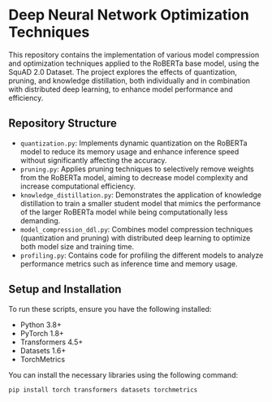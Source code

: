 # Deep Neural Network Optimization Techniques

This repository contains the implementation of various model compression and optimization techniques applied to the RoBERTa base model, using the SquAD 2.0 Dataset. The project explores the effects of quantization, pruning, and knowledge distillation, both individually and in combination with distributed deep learning, to enhance model performance and efficiency.

## Repository Structure

- `quantization.py`: Implements dynamic quantization on the RoBERTa model to reduce its memory usage and enhance inference speed without significantly affecting the accuracy.
- `pruning.py`: Applies pruning techniques to selectively remove weights from the RoBERTa model, aiming to decrease model complexity and increase computational efficiency.
- `knowledge_distillation.py`: Demonstrates the application of knowledge distillation to train a smaller student model that mimics the performance of the larger RoBERTa model while being computationally less demanding.
- `model_compression_ddl.py`: Combines model compression techniques (quantization and pruning) with distributed deep learning to optimize both model size and training time.
- `profiling.py`: Contains code for profiling the different models to analyze performance metrics such as inference time and memory usage.

## Setup and Installation

To run these scripts, ensure you have the following installed:
- Python 3.8+
- PyTorch 1.8+
- Transformers 4.5+
- Datasets 1.6+
- TorchMetrics

You can install the necessary libraries using the following command:
```bash
pip install torch transformers datasets torchmetrics
